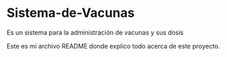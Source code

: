 # Sistema-de-Vacunas
Es un sistema para la administración de vacunas y sus dosis 

Este es mi archivo README donde explico todo acerca de este proyecto.
